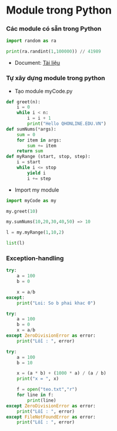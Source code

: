 # Module trong Python
### Các module có sẵn trong Python
```py
import random as ra

print(ra.randint(1,100000)) // 41989
```
- Document: [Tài liệu](https://docs.python.org/3/py-modindex.html)

### Tự xây dựng module trong python
- Tạo module myCode.py
```py
def greet(n):
    i = 0
    while i < n:
        i = i + 1
        print("Hello QHONLINE.EDU.VN")
def sumNums(*args):
    sum = 0
    for item in args:
        sum += item
    return sum
def myRange (start, stop, step):
    i = start
    while i <= stop
        yield i
        i += step
```
- Import my module
```py
import myCode as my

my.greet(10)

my.sumNums(10,20,30,40,50) => 10

l = my.myRange(1,10,2)

list(l)
```
### Exception-handling
```py
try:
    a = 100
    b = 0

    x = a/b
except:
    print("Loi: So b phai khac 0")
```
```py
try: 
    a = 100
    b = 0
    x = a/b
except ZeroDivisionError as error:
    print("Lỗi : ", error)
```
```py
try: 
    a = 100
    b = 10

    x = (a * b) + (1000 * a) / (a / b)
    print("x = ", x)

    f = open("teo.txt","r")
    for line in f:
        print(line)
except ZeroDivisionError as error:
    print("Lỗi : ", error)
except FileNotFoundError as error:
    print("Lỗi : ", error)

```